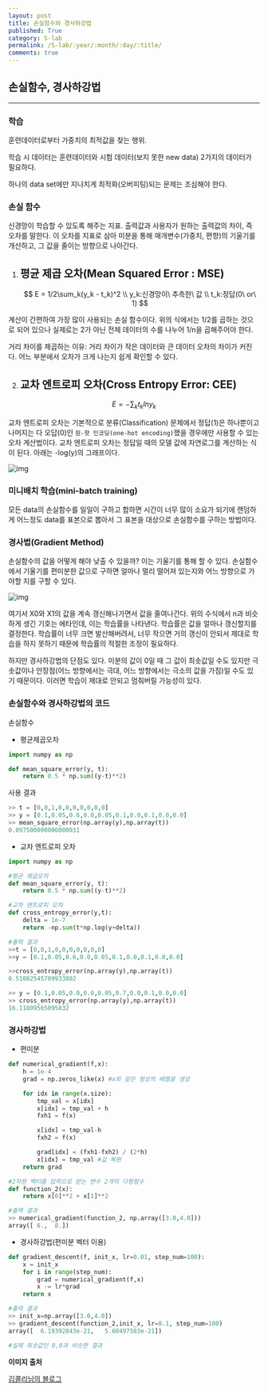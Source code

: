 ```yaml
---
layout: post
title: 손실함수와 경사하강법
published: True
category: S-lab
permalink: /S-lab/:year/:month/:day/:title/
comments: true
---
```


## 손실함수, 경사하강법

-----------

### **학습**

훈련데이터로부터 가중치의 최적값을 찾는 행위.

학습 시 데이터는 훈련데이터와 시험 데이터(보지 못한 new data) 2가지의 데이터가 필요하다.

하나의 data set에만 지나치게 최적화(오버피팅)되는 문제는 조심해야 한다.



### 손실 함수

신경망이 학습할 수 있도록 해주는 지표. 출력값과 사용자가 원하는 출력값의 차이, 즉 오차를 말한다. 이 오차를 지표로 삼아 미분을 통해 매개변수(가중치, 편향)의 기울기를 개산하고, 그 값을 줄이는 방향으로 나아간다.

1. ## 평균 제곱 오차(Mean Squared Error : MSE) ##

   $$
   E = 1/2\sum_k(y_k - t_k)^2 \\
   y_k:신경망이\ 추측한\ 값 \\
   t_k:정답(0\ or\ 1)
   $$

계산이 간편하여 가장 많이 사용되는 손실 함수이다. 위의 식에서는 1/2를 곱하는 것으로 되어 있으나 실제로는 2가 아닌 전체 데이터의 수를 나누어 1/n을 곱해주어야 한다.

거리 차이를 제곱하는 이유: 거리 차이가 작은 데이터와 큰 데이터 오차의 차이가 커진다. 어느 부분에서 오차가 크게 나는지 쉽게 확인할 수 있다.



2. ## 교차 엔트로피 오차(Cross Entropy Error: CEE) ##

$$
E=-\sum_kt_klny_k
$$

교차 엔트로피 오차는 기본적으로 분류(Classification) 문제에서 정답(1)은 하나뿐이고 나머지는 다 오답(0)인 `원-핫 인코딩(one-hot encoding)`했을 경우에만 사용할 수 있는 오차 계산법이다. 교차 엔트로피 오차는 정답일 때의 모델 값에 자연로그를 계산하는 식이 된다. 아래는 -log(y)의 그래프이다.

![img](https://t1.daumcdn.net/cfile/tistory/99384F355A928B1C06)

### 미니배치 학습(mini-batch training)

모든 data의 손실함수를 일일이 구하고 합하면 시간이 너무 많이 소요가 되기에 랜덤하게 어느정도 data를 표본으로 뽑아서 그 표본을 대상으로 손실함수를 구하는 방법이다.



### 경사법(Gradient Method)

손실함수의 값을 어떻게 해야 낮출 수 있을까? 이는 기울기를 통해 할 수 있다. 손실함수에서 기울기를 편미분한 값으로 구하면 얼마나 멀리 떨어져 있는지와 어느 방향으로 가야할 지를 구할 수 있다.

![img](https://t1.daumcdn.net/cfile/tistory/9912EE395A9292C918)

여기서 X0와 X1의 값을 계속 갱신해나가면서 값을 줄여나간다. 위의 수식에서 n과 비슷하게 생긴 기호는 에타인데, 이는 학습률을 나타낸다. 학습률은 값을 얼마나 갱신할지를 결정한다. 학습률이 너무 크면 발산해버려서, 너무 작으면 거의 갱신이 안되서 제대로 학습을 하지 못하기 때문에 학습률의 적절한 조정이 필요하다.

하지만 경사하강법의 단점도 있다. 미분의 값이 0일 때 그 값이 최솟값일 수도 있지만 극솟값이나 안장점(어느 방향에서는 극대, 어느 방향에서는 극소의 값을 가짐)일 수도 있기 때문이다. 이러면 학습이 제대로 안되고 멈춰버릴 가능성이 있다.



### 손실함수와 경사하강법의 코드

손실함수

- 평균제곱오차

```python
import numpy as np

def mean_square_error(y, t):
    return 0.5 * np.sum((y-t)**2)
```

사용 결과

```python
>> t = [0,0,1,0,0,0,0,0,0,0]
>> y = [0.1,0.05,0.6,0.0,0.05,0.1,0.0,0.1,0.0,0.0]
>> mean_square_error(np.array(y),np.array(t))
0.097500000000000031
```



- 교차 엔트로피 오차

```python
import numpy as np

#평균 제곱오차
def mean_square_error(y, t):
    return 0.5 * np.sum((y-t)**2)

#교차 엔트로피 오차
def cross_entropy_error(y,t):
    delta = 1e-7
    return -np.sum(t*np.log(y+delta))

#출력 결과
>>t = [0,0,1,0,0,0,0,0,0,0]
>>y = [0.1,0.05,0.6,0.0,0.05,0.1,0.0,0.1,0.0,0.0]

>>cross_entropy_error(np.array(y),np.array(t))
0.51082545709933802

>> y = [0.1,0.05,0.0,0.0,0.05,0.7,0.0,0.1,0.0,0.0]
>> cross_entropy_error(np.array(y),np.array(t))
16.11809565095832
```



### 경사하강법

- 편미분

```python
def numerical_gradient(f,x):
    h = 1e-4
    grad = np.zeros_like(x) #x와 같은 형상의 배열을 생성

    for idx in range(x.size):
        tmp_val = x[idx]
        x[idx] = tmp_val + h
        fxh1 = f(x)

        x[idx] = tmp_val-h
        fxh2 = f(x)

        grad[idx] = (fxh1-fxh2) / (2*h)
        x[idx] = tmp_val #값 복원
    return grad

#2차원 벡터를 입력으로 받는 변수 2개의 다항함수
def function_2(x):
    return x[0]**2 + x[1]**2

#출력 결과
>> numerical_gradient(function_2, np.array([3.0,4.0]))
array([ 6.,  8.])
```



- 경사하강법(편미분 벡터 이용)

```python
def gradient_descent(f, init_x, lr=0.01, step_num=100):
    x = init_x
    for i in range(step_num):
        grad = numerical_gradient(f,x)
        x -= lr*grad
    return x

#출력 결과
>> init_x=np.array([3.0,4.0])
>> gradient_descent(function_2,init_x, lr=0.1, step_num=100)
array([  6.19392843e-21,   5.60497583e-21])

#실제 최솟값인 0,0과 비슷한 결과
```



**이미지 출처**

[김콜리님의 블로그](<https://kolikim.tistory.com/37?category=733477>)